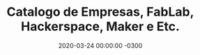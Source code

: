 ---
redirect_from: /Empresas_Corte_A_Laser/
layout: catalog
title: 'Catalogo de Empresas, FabLab, Hackerspace, Maker e Etc.'
date: 2020-03-24 00:00:00 -0300
categories: Empresas
by: 'Carlos Delfino'
icon: 'credit-card'
catalog:
  - name: 'Como Cadastrar sua Empresa'
    desc: 'Entre em contato pelo [Whastapp](http://wa.me/5585991257722) e passe os dados de sua empresa e como pode ajudar, mande Seu nome, nome da empresa, Whatsapp, e-mail, endereço e como pode ajudar, mande também uma imagem de no máximo 600x600px para representar seu anuncio.'
    whatsapp: '5585991257722'
    whatsapp_name: 'Carlos Delfino'
    whatsapp_msg: 'Quero ajudar no Makers vs CoViD-19 divulgando no site'
  - name: 'A Loja 3D e GTMax 3D'
    desc: '⚠ A Loja 3D em parceria com a GTMax 3D vai vender a preço de custo os filamentos PLA, PETG, ABS e Flex usados para Impressões 3D que visem ajudar na 🛡⛑ proteção aos profissionais da 👩🏽‍⚕👨🏽‍⚕Saúde, respiradores e utilitários para pacientes ! 🚑🏥 As solicitações podem ser feitas pelo📱WhatsApp'
    email: 'contato@loja3d.com.br'
    whatsapp: '5561982204333'
  - name: 'ForHacker - Fortaleza, CE'
    desc: 'ForHacker - Fortaleza, CE'
    image: 'forhacker.jpg'
    whatsapp_name: (+55 85 99139-0220) - Daniel Almeida Chagas
    whatsapp: '5585991390220' 
  - name: 'Makers Vitória da Conquista - BA'
    desc: 'Makers Vitória da Conquista - BA'
    image: '3d_makers_vitoria_da_conquista_bahia.jpg'
    whatsapp: '557799889270'
  - name: 'Alex - Savassi Placas - BH, MG'
    desc: 'Placas Personalizadas, Camisas entre outros'
    whatsapp: '553188025640'
  - name: 'Daniel - Poços de Caldas, MG'
    desc: 'Micro empreendedor individual, localizado na cidade de Bandeira do Sul-MG, a 15km de Poços de Caldas-MG, divisa com São Paulo, Tem uma máquina laser 1490 com 130w e uma router cnc com área de corte de 2,75x3,00m. Corta materiais que poderão ser usados nas EPI na laser desde que não seja tóxico como por exemplo PVC. Router para corte de madeira até plástico.'
    whatsapp: '553599425596'
  - name: 'B 3D Bureau de Criações'
    desc: 'Empresa que trabalha com corte laser e impressão 3D em Manaus. Caso alguém necessite fabricar algum protótipo e não tenha o equipamento necessário podem dispor de algumas horas para ajudar se o intuito for ajudar no próximo!!!'
    email: 'famfngg2020@gmail.com'
    whatsapp: '+5592984587797'
---